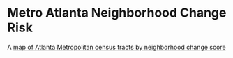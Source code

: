 # Metro Atlanta Neighborhood Change Risk
A [map of Atlanta Metropolitan census tracts by neighborhood change score](https://jebowe3.github.io/atl-neighborhood-change/)

